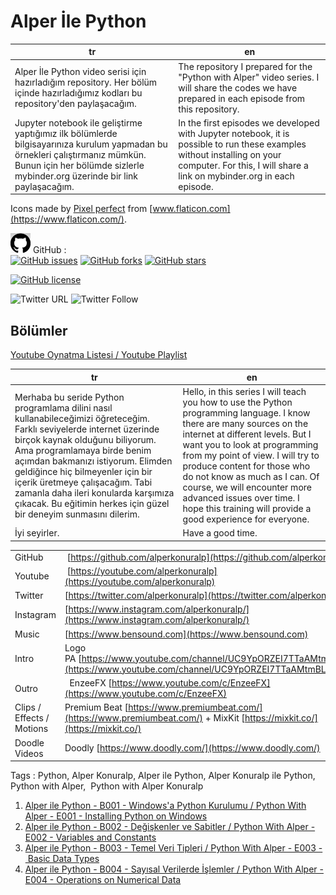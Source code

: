# Alper İle Python

|tr|en|
|--|--|
|Alper İle Python video serisi için hazırladığım repository. Her bölüm içinde hazırladığımız kodları bu repository'den paylaşacağım.| The repository I prepared for the "Python with Alper" video series. I will share the codes we have prepared in each episode from this repository. |
|Jupyter notebook ile geliştirme yaptığımız ilk bölümlerde bilgisayarınıza kurulum yapmadan bu örnekleri çalıştırmanız mümkün. Bunun için her bölümde sizlerle mybinder.org üzerinde bir link paylaşacağım.|In the first episodes we developed with Jupyter notebook, it is possible to run these examples without installing on your computer. For this, I will share a link on mybinder.org in each episode. |

Icons made by [Pixel perfect](https://www.flaticon.com/authors/pixel-perfect) from [www.flaticon.com](https://www.flaticon.com/).

![GitHub](contents/github.png) GitHub :  
[![GitHub issues](https://img.shields.io/github/issues/alperkonuralp/AlperIlePython?logo=github)](https://github.com/alperkonuralp/AlperIlePython/issues)
[![GitHub forks](https://img.shields.io/github/forks/alperkonuralp/AlperIlePython?logo=github)](https://github.com/alperkonuralp/AlperIlePython/network)
[![GitHub stars](https://img.shields.io/github/stars/alperkonuralp/AlperIlePython?logo=github)](https://github.com/alperkonuralp/AlperIlePython/stargazers)

[![GitHub license](https://img.shields.io/github/license/alperkonuralp/AlperIlePython)](https://github.com/alperkonuralp/AlperIlePython/blob/master/LICENSE)

![Twitter URL](https://img.shields.io/twitter/url?style=social&url=https%3A%2F%2Ftwitter.com%2Falperkonuralp)
![Twitter Follow](https://img.shields.io/twitter/follow/alperkonuralp?style=social)

## Bölümler

[Youtube Oynatma Listesi / Youtube Playlist](https://www.youtube.com/playlist?list=PLTzpV7jb-qW9_eaDN3bhQZp9TTco3seYQ)

| tr | en |
| -- | -- |
| Merhaba bu seride Python programlama dilini nasıl kullanabileceğimizi öğreteceğim. Farklı seviyelerde internet üzerinde birçok kaynak olduğunu biliyorum. Ama programlamaya birde benim açımdan bakmanızı istiyorum. Elimden geldiğince hiç bilmeyenler için bir içerik üretmeye çalışacağım. Tabi zamanla daha ileri konularda karşımıza çıkacak. Bu eğitimin herkes için güzel bir deneyim sunmasını dilerim. | Hello, in this series I will teach you how to use the Python programming language. I know there are many sources on the internet at different levels. But I want you to look at programming from my point of view. I will try to produce content for those who do not know as much as I can. Of course, we will encounter more advanced issues over time. I hope this training will provide a good experience for everyone. |
| İyi seyirler. | Have a good time. |

|  |  |
|--|--|
| GitHub  | [https://github.com/alperkonuralp](https://github.com/alperkonuralp) |
| Youtube | [https://youtube.com/alperkonuralp](https://youtube.com/alperkonuralp) |
| Twitter | [https://twitter.com/alperkonuralp](https://twitter.com/alperkonuralp) |
| Instagram | [https://www.instagram.com/alperkonuralp/](https://www.instagram.com/alperkonuralp/) |
| Music | [https://www.bensound.com](https://www.bensound.com) |
| Intro | Logo PA [https://www.youtube.com/channel/UC9YpORZEI7TTaAMtmBL8Yzw](https://www.youtube.com/channel/UC9YpORZEI7TTaAMtmBL8Yzw) |
| Outro |  EnzeeFX [https://www.youtube.com/c/EnzeeFX](https://www.youtube.com/c/EnzeeFX) |
| Clips / Effects / Motions | Premium Beat [https://www.premiumbeat.com/](https://www.premiumbeat.com/) + MixKit [https://mixkit.co/](https://mixkit.co/) |
|Doodle Videos | Doodly [https://www.doodly.com/](https://www.doodly.com/) |

Tags : Python, Alper Konuralp, Alper ile Python, Alper Konuralp ile Python,  Python with Alper,  Python with Alper Konuralp

1. [Alper ile Python - B001 - Windows'a Python Kurulumu / Python With Alper - E001 - Installing Python on Windows](E001/E001.md)
2. [Alper ile Python - B002 - Değişkenler ve Sabitler / Python With Alper - E002 - Variables and Constants](E002/E002.md)
3. [Alper ile Python - B003 - Temel Veri Tipleri / Python With Alper - E003 - Basic Data Types](E003/E003.md)
4. [Alper ile Python - B004 - Sayısal Verilerde İşlemler / Python With Alper - E004 - Operations on Numerical Data](E004/E004.md)

